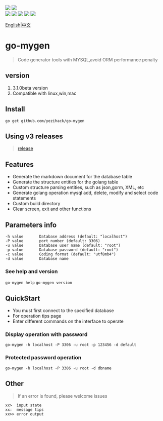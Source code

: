 ![](https://img.shields.io/badge/go--mygen-tools-orange?style=plastic&logo=appveyor)
![](https://img.shields.io/badge/download-4M-green?style=plastic&logo=appveyor)
<br/>
![](https://img.shields.io/github/v/release/yezihack/go-mygen.svg)
![](https://img.shields.io/github/stars/yezihack/go-mygen)
![](https://img.shields.io/github/issues/yezihack/go-mygen)
![](https://img.shields.io/github/forks/yezihack/go-mygen)
![](https://img.shields.io/github/license/yezihack/go-mygen)

[English](README.md)|[中文](README-CN.md)

# go-mygen
> Code generator tools with MYSQL,avoid ORM performance penalty

## version
1. 3.1.0beta version
1. Compatible with linux,win,mac

## Install
```
go get github.com/yezihack/go-mygen
```
## Using v3 releases
> [release](https://github.com/yezihack/go-mygen/releases/tag/3.0.0beta)

## Features
- Generate the markdown document for the database table
- Generate the structure entities for the golang table
- Custom structure parsing entities, such as json,gorm, XML, etc
- Generate golang operation mysql add, delete, modify and select code statements
- Custom build directory
- Clear screen, exit and other functions


## Parameters info
```
-h value       Database address (default: "localhost")
-P value       port number (default: 3306)
-u value       Database user name (default: "root")
-p value       Database password (default: "root")
-c value       Coding format (default: "utf8mb4")
-d value       Database name
```

### See help and version
`go-mygen help`
`go-mygen version`

## QuickStart
- You must first connect to the specified database
- For operation tips page
- Enter different commands on the interface to operate

### Display operation with password
```
go-mygen -h localhost -P 3306 -u root -p 123456 -d default
```

### Protected password operation
```
go-mygen -h localhost -P 3306 -u root -d dbname
```

## Other
> If an error is found, please welcome issues
```
xx>  input state
xx:  message tips
xx>> error output
```
